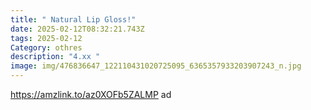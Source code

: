 ```yaml
---
title: " Natural Lip Gloss!"
date: 2025-02-12T08:32:21.743Z
tags: 2025-02-12
Category: othres
description: "4.xx "
image: img/476836647_122110431020725095_6365357933203907243_n.jpg
---
```

https://amzlink.to/az0XOFb5ZALMP  ad
